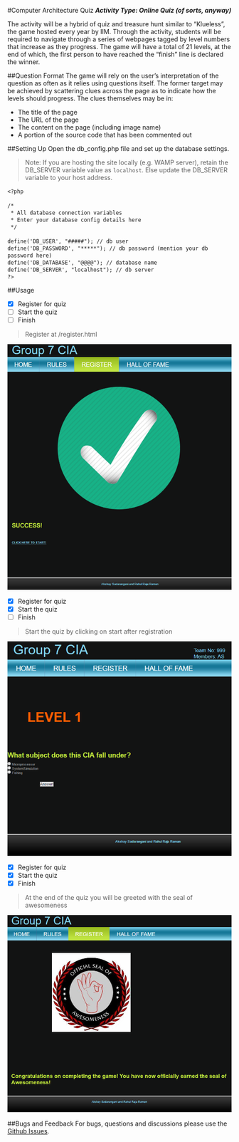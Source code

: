 #Computer Architecture Quiz
**_Activity Type: Online Quiz (of sorts, anyway)_**

The activity will be a hybrid of quiz and treasure hunt similar to “Klueless”, the game hosted every year by IIM. Through the activity, students will be required to navigate through a series of webpages tagged by level numbers that increase as they progress. The game will have a total of 21 levels, at the end of which, the first person to have reached the “finish” line is declared the winner.

##Question Format
The game will rely on the user’s interpretation of the question as often as it relies using questions itself. The former target may be achieved by scattering clues across the page as to indicate how the levels should progress. The clues themselves may be in:
-	The title of the page
-	The URL of the page
-	The content on the page (including image name)
-	A portion of the source code that has been commented out

##Setting Up
Open the db_config.php file and set up the database settings. 
> Note: If you are hosting the site locally (e.g. WAMP server), retain the DB_SERVER variable value as `localhost`. Else update the DB_SERVER variable to your host address.

```
<?php
 
/*
 * All database connection variables
 * Enter your database config details here
 */
 
define('DB_USER', "#####"); // db user
define('DB_PASSWORD', "*****"); // db password (mention your db password here)
define('DB_DATABASE', "@@@@"); // database name
define('DB_SERVER', "localhost"); // db server
?>
```

##Usage
- [x] Register for quiz
- [ ] Start the quiz
- [ ] Finish

> Register at /register.html

![img](src/register.PNG)

- [x] Register for quiz
- [x] Start the quiz
- [ ] Finish

> Start the quiz by clicking on start after registration

![img](src/Start.PNG)

- [x] Register for quiz
- [x] Start the quiz
- [x] Finish

> At the end of the quiz you will be greeted with the seal of awesomeness

![img](src/finish.PNG)

##Bugs and Feedback
For bugs, questions and discussions please use the [Github Issues](https://github.com/aksh4y/IMDb-Rating-Prediction/issues).
